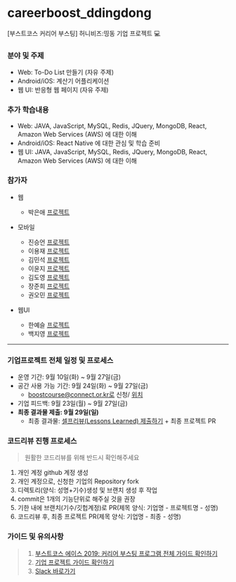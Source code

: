 # careerboost_ddingdong
[부스트코스 커리어 부스팅] 허니비즈:띵동 기업 프로젝트 :computer:

### 분야 및 주제
* Web: To-Do List 만들기 (자유 주제) <br>
* Android/iOS: 계산기 어플리케이션 <br>
* 웹 UI: 반응형 웹 페이지 (자유 주제) <br>

### 추가 학습내용
* Web: JAVA, JavaScript, MySQL, Redis, JQuery, MongoDB, React, Amazon Web Services (AWS) 에 대한 이해 <br>
* Android/iOS: React Native 에 대한 관심 및 학습 준비 <br>
* 웹 UI: JAVA, JavaScript, MySQL, Redis, JQuery, MongoDB, React, Amazon Web Services (AWS) 에 대한 이해

### 참가자
* 웹
  * 박은애 [프로젝트]()

* 모바일
  * 진승언 [프로젝트]()
  * 이용재 [프로젝트]()
  * 김민석 [프로젝트]()
  * 이윤지 [프로젝트]()
  * 김도영 [프로젝트]()
  * 장준희 [프로젝트]()
  * 권오민 [프로젝트]()

* 웹UI
  * 한예슬 [프로젝트]()
  * 백지영 [프로젝트]()

-----

### 기업프로젝트 전체 일정 및 프로세스
- 운영 기간: 9월 10일(화) ~ 9월 27일(금)
- 공간 사용 가능 기간: 9월 24일(화) ~ 9월 27일(금) 
  - boostcourse@connect.or.kr로 신청/ [위치](https://connect.or.kr/contact)
- 기업 피드백: 9월 23일(월) ~ 9월 27일(금)
- **최종 결과물 제출: 9월 29일(일)**
  - 최종 결과물: [셀프리뷰(Lessons Learned) 제출하기](https://forms.gle/ed22KEsMJkkuigGL6) + 최종 프로젝트 PR
  
### 코드리뷰 진행 프로세스
> 원활한 코드리뷰를 위해 반드시 확인해주세요
1. 개인 계정 github 계정 생성
2. 개인 계정으로, 신청한 기업의 Repository fork
3. 디렉토리(양식: 성명+기수)생성 및 브랜치 생성 후 작업
4. commit은 1개의 기능단위로 해주실 것을 권장
5. 기한 내에 브랜치(기수/깃헙계정)로 PR(제목 양식: 기업명 - 프로젝트명 - 성명) 
6. 코드리뷰 후, 최종 프로젝트 PR(제목 양식: 기업명 - 최종 - 성명)


### 가이드 및 유의사항
>1) [부스트코스 에이스 2019: 커리어 부스팅 프로그램 전체 가이드 확인하기](https://docs.google.com/document/d/1-5fw6y2RopqAzfEsQJXjaKib63_7fuqeIdq-ulFzTP8/edit?usp=sharing) <br>
>2) [기업 프로젝트 가이드 확인하기](https://docs.google.com/presentation/d/1zqfl-b0s_xAmA8JicA7diY5O8NapnZj0XqoPqK0fDZI/edit?usp=sharing)
>3) [Slack 바로가기](boostcourseofficial.slack.com)

